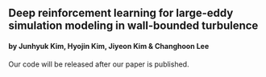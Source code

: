 ## Deep reinforcement learning for large-eddy simulation modeling in wall-bounded turbulence
#### by Junhyuk Kim, Hyojin Kim, Jiyeon Kim & Changhoon Lee

Our code will be released after our paper is published.
